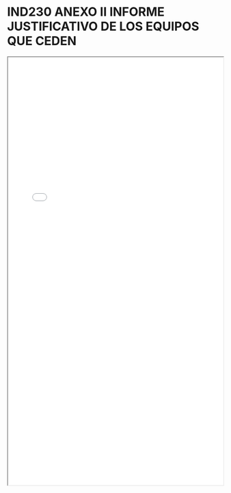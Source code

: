 # IND230 ANEXO II INFORME JUSTIFICATIVO DE LOS EQUIPOS QUE CEDEN

<iframe src="../IND230 ANEXO II INFORME JUSTIFICATIVO DE LOS EQUIPOS QUE CEDEN.pdf" width="100%" height="1000px"></iframe>
